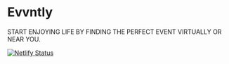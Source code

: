 # Evvntly

START ENJOYING LIFE BY FINDING THE PERFECT EVENT VIRTUALLY OR NEAR YOU.

[![Netlify Status](https://api.netlify.com/api/v1/badges/738090f4-563d-428f-90e8-7a2711f07759/deploy-status)](https://app.netlify.com/sites/eventmate/deploys)

